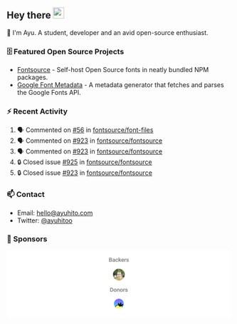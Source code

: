 ## Hey there <img src="https://media.giphy.com/media/hvRJCLFzcasrR4ia7z/giphy.gif" width="25" height="25">

📝 I'm Ayu. A student, developer and an avid open-source enthusiast.

### 🗄 Featured Open Source Projects

- [Fontsource](https://github.com/fontsource/fontsource) - Self-host Open Source fonts in neatly bundled NPM packages.
- [Google Font Metadata](https://github.com/fontsource/google-font-metadata) - A metadata generator that fetches and parses the Google Fonts API.

### ⚡ Recent Activity

<!--START_SECTION:activity-->

1. 🗣 Commented on [#56](https://github.com/fontsource/font-files/pull/56#issuecomment-1869820219) in [fontsource/font-files](https://github.com/fontsource/font-files)
2. 🗣 Commented on [#923](https://github.com/fontsource/fontsource/issues/923#issuecomment-1868877643) in [fontsource/fontsource](https://github.com/fontsource/fontsource)
3. 🗣 Commented on [#923](https://github.com/fontsource/fontsource/issues/923#issuecomment-1868582421) in [fontsource/fontsource](https://github.com/fontsource/fontsource)
4. 🔒 Closed issue [#925](https://github.com/fontsource/fontsource/issues/925) in [fontsource/fontsource](https://github.com/fontsource/fontsource)
5. 🔒 Closed issue [#923](https://github.com/fontsource/fontsource/issues/923) in [fontsource/fontsource](https://github.com/fontsource/fontsource)
<!--END_SECTION:activity-->

### 📫 Contact

- Email: hello@ayuhito.com
- Twitter: [@ayuhitoo](https://twitter.com/ayuhitoo)

### :sparkling_heart: Sponsors

<p align="center">
  <a href="https://cdn.jsdelivr.net/gh/ayuhito/ayuhito/sponsors.svg">
    <img src='https://raw.githubusercontent.com/ayuhito/ayuhito/master/sponsors.svg'/>
  </a>
</p>
